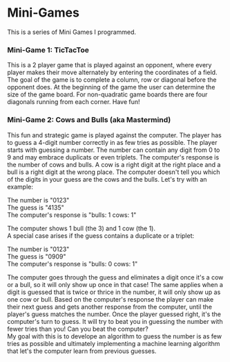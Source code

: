 # Mini-Games

This is a series of Mini Games I programmed.

### Mini-Game 1: TicTacToe
This is a 2 player game that is played against an opponent, where every player makes their move alternately by entering the coordinates of a field. The goal of the game is to complete a column, row or diagonal before the opponent does. At the beginning of the game the user can determine the size of the game board. For non-quadratic game boards there are four diagonals running from each corner. Have fun!

### Mini-Game 2: Cows and Bulls (aka Mastermind)
This fun and strategic game is played against the computer. The player has to guess a 4-digit number correctly in as few tries as possible. The player starts with guessing a number. 
The number can contain any digit from 0 to 9 and may embrace duplicats or even triplets. The computer's response is the number of cows and bulls. A cow is a right digit at the right place and a bull is a right digit at the wrong place. The computer doesn't tell you which of the digits in your guess are the cows and the bulls. Let's try with an example:

The number is "0123"\
The guess is "4135"\
The computer's response is "bulls: 1 cows: 1"

The computer shows 1 bull (the 3) and 1 cow (the 1).\
A special case arises if the guess contains a duplicate or a triplet:

The number is "0123"\
The guess is "0909"\
The computer's response is "bulls: 0 cows: 1"

The computer goes through the guess and eliminates a digit once it's a cow or a bull, so it will only show up once in that case! The same applies when a digit is guessed that is twice or thrice in the number, it will only show up as one cow or bull.
Based on the  computer's response the player can make their next guess and gets another response from the computer, until the player's guess matches the number.
Once the player guessed right, it's the computer's turn to guess. It will try to beat you in guessing the number with fewer tries than you! Can you beat the computer?\
My goal with this is to develope an algorithm to guess the number is as few tries as possible and ultimately implementing a machine learning algorithm that let's the computer learn from previous guesses.
